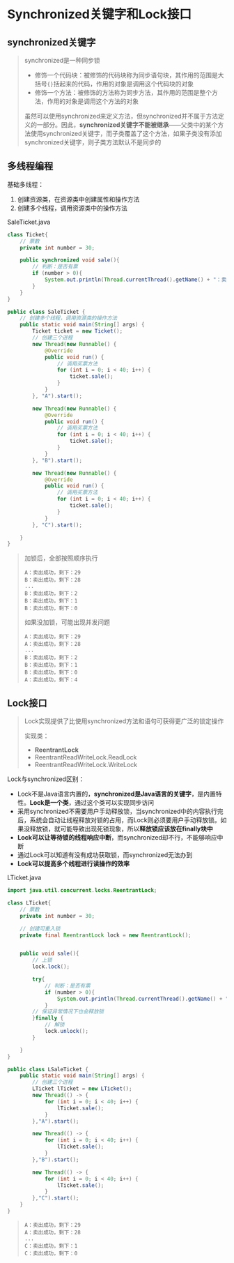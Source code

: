 # Synchronized关键字和Lock接口

## synchronized关键字

> synchronized是一种同步锁
>
> - 修饰一个代码块：被修饰的代码块称为同步语句块，其作用的范围是大括号`{}`括起来的代码，作用的对象是调用这个代码块的对象
> - 修饰一个方法：被修饰的方法称为同步方法，其作用的范围是整个方法，作用的对象是调用这个方法的对象
>
> 虽然可以使用synchronized来定义方法，但synchronized并不属于方法定义的一部分。因此，**synchronized关键字不能被继承**——父类中的某个方法使用synchronized关键字，而子类覆盖了这个方法，如果子类没有添加synchronized关键字，则子类方法默认不是同步的

## 多线程编程

基础多线程：

1. 创建资源类，在资源类中创建属性和操作方法
2. 创建多个线程，调用资源类中的操作方法

SaleTicket.java

```java
class Ticket{
    // 票数
    private int number = 30;

    public synchronized void sale(){
        // 判断：是否有票
        if (number > 0){
            System.out.println(Thread.currentThread().getName() + "：卖出成功，剩下：" + --number);
        }
    }
}

public class SaleTicket {
    // 创建多个线程，调用资源类的操作方法
    public static void main(String[] args) {
        Ticket ticket = new Ticket();
        // 创建三个进程
        new Thread(new Runnable() {
            @Override
            public void run() {
                // 调用买票方法
                for (int i = 0; i < 40; i++) {
                    ticket.sale();
                }
            }
        }, "A").start();

        new Thread(new Runnable() {
            @Override
            public void run() {
                // 调用买票方法
                for (int i = 0; i < 40; i++) {
                    ticket.sale();
                }
            }
        }, "B").start();

        new Thread(new Runnable() {
            @Override
            public void run() {
                // 调用买票方法
                for (int i = 0; i < 40; i++) {
                    ticket.sale();
                }
            }
        }, "C").start();

    }
}
```

> 加锁后，全部按照顺序执行
>
> ```
> A：卖出成功，剩下：29
> B：卖出成功，剩下：28
> ...
> B：卖出成功，剩下：2
> B：卖出成功，剩下：1
> B：卖出成功，剩下：0
> ```
>
> 如果没加锁，可能出现并发问题
>
> ```
> A：卖出成功，剩下：29
> A：卖出成功，剩下：28
> ...
> B：卖出成功，剩下：2
> B：卖出成功，剩下：1
> B：卖出成功，剩下：0
> A：卖出成功，剩下：4
> ```

## Lock接口

> Lock实现提供了比使用synchronized方法和语句可获得更广泛的锁定操作
>
> 实现类：
>
> - **ReentrantLock**
> - ReentrantReadWriteLock.ReadLock
> - ReentrantReadWriteLock.WriteLock

Lock与synchronized区别：

- Lock不是Java语言内置的，**synchronized是Java语言的关键字**，是内置特性。**Lock是一个类**，通过这个类可以实现同步访问
- 采用synchronized不需要用户手动释放锁，当synchronized中的内容执行完后，系统会自动让线程释放对锁的占用，而Lock则必须要用户手动释放锁。如果没释放锁，就可能导致出现死锁现象，所以**释放锁应该放在finally块中**
- **Lock可以让等待锁的线程响应中断**，而synchronized却不行，不能够响应中断
- 通过Lock可以知道有没有成功获取锁，而synchronized无法办到
- **Lock可以提高多个线程进行读操作的效率**

LTicket.java

```java
import java.util.concurrent.locks.ReentrantLock;

class LTicket{
    // 票数
    private int number = 30;

    // 创建可重入锁
    private final ReentrantLock lock = new ReentrantLock();


    public void sale(){
        // 上锁
        lock.lock();

        try{
            // 判断：是否有票
            if (number > 0){
                System.out.println(Thread.currentThread().getName() + "：卖出成功，剩下：" + --number);
            }
        // 保证异常情况下也会释放锁
        }finally {
            // 解锁
            lock.unlock();
        }

    }
}

public class LSaleTicket {
    public static void main(String[] args) {
        // 创建三个进程
        LTicket lTicket = new LTicket();
        new Thread(() -> {
            for (int i = 0; i < 40; i++) {
                lTicket.sale();
            }
        },"A").start();

        new Thread(() -> {
            for (int i = 0; i < 40; i++) {
                lTicket.sale();
            }
        },"B").start();

        new Thread(() -> {
            for (int i = 0; i < 40; i++) {
                lTicket.sale();
            }
        },"C").start();
    }
}
```

> ```
> A：卖出成功，剩下：29
> A：卖出成功，剩下：28
> ...
> C：卖出成功，剩下：1
> C：卖出成功，剩下：0
> ```
